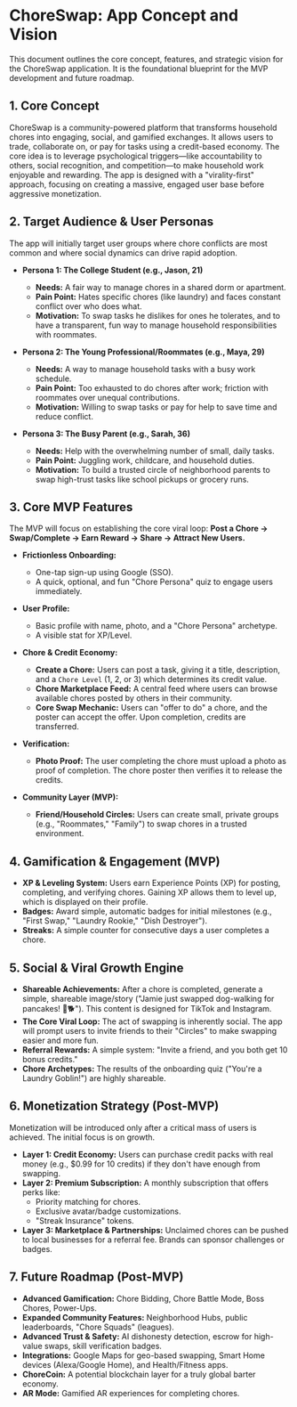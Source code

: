 # ChoreSwap: App Concept and Vision

This document outlines the core concept, features, and strategic vision for the ChoreSwap application. It is the foundational blueprint for the MVP development and future roadmap.

## 1. Core Concept

ChoreSwap is a community-powered platform that transforms household chores into engaging, social, and gamified exchanges. It allows users to trade, collaborate on, or pay for tasks using a credit-based economy. The core idea is to leverage psychological triggers—like accountability to others, social recognition, and competition—to make household work enjoyable and rewarding. The app is designed with a "virality-first" approach, focusing on creating a massive, engaged user base before aggressive monetization.

## 2. Target Audience & User Personas

The app will initially target user groups where chore conflicts are most common and where social dynamics can drive rapid adoption.

- **Persona 1: The College Student (e.g., Jason, 21)**
  - **Needs:** A fair way to manage chores in a shared dorm or apartment.
  - **Pain Point:** Hates specific chores (like laundry) and faces constant conflict over who does what.
  - **Motivation:** To swap tasks he dislikes for ones he tolerates, and to have a transparent, fun way to manage household responsibilities with roommates.

- **Persona 2: The Young Professional/Roommates (e.g., Maya, 29)**
  - **Needs:** A way to manage household tasks with a busy work schedule.
  - **Pain Point:** Too exhausted to do chores after work; friction with roommates over unequal contributions.
  - **Motivation:** Willing to swap tasks or pay for help to save time and reduce conflict.

- **Persona 3: The Busy Parent (e.g., Sarah, 36)**
  - **Needs:** Help with the overwhelming number of small, daily tasks.
  - **Pain Point:** Juggling work, childcare, and household duties.
  - **Motivation:** To build a trusted circle of neighborhood parents to swap high-trust tasks like school pickups or grocery runs.

## 3. Core MVP Features

The MVP will focus on establishing the core viral loop: **Post a Chore → Swap/Complete → Earn Reward → Share → Attract New Users.**

- **Frictionless Onboarding:**
  - One-tap sign-up using Google (SSO).
  - A quick, optional, and fun "Chore Persona" quiz to engage users immediately.

- **User Profile:**
  - Basic profile with name, photo, and a "Chore Persona" archetype.
  - A visible stat for XP/Level.

- **Chore & Credit Economy:**
  - **Create a Chore:** Users can post a task, giving it a title, description, and a `Chore Level` (1, 2, or 3) which determines its credit value.
  - **Chore Marketplace Feed:** A central feed where users can browse available chores posted by others in their community.
  - **Core Swap Mechanic:** Users can "offer to do" a chore, and the poster can accept the offer. Upon completion, credits are transferred.

- **Verification:**
  - **Photo Proof:** The user completing the chore must upload a photo as proof of completion. The chore poster then verifies it to release the credits.

- **Community Layer (MVP):**
  - **Friend/Household Circles:** Users can create small, private groups (e.g., "Roommates," "Family") to swap chores in a trusted environment.

## 4. Gamification & Engagement (MVP)

- **XP & Leveling System:** Users earn Experience Points (XP) for posting, completing, and verifying chores. Gaining XP allows them to level up, which is displayed on their profile.
- **Badges:** Award simple, automatic badges for initial milestones (e.g., "First Swap," "Laundry Rookie," "Dish Destroyer").
- **Streaks:** A simple counter for consecutive days a user completes a chore.

## 5. Social & Viral Growth Engine

- **Shareable Achievements:** After a chore is completed, generate a simple, shareable image/story ("Jamie just swapped dog-walking for pancakes! 🥞🐕"). This content is designed for TikTok and Instagram.
- **The Core Viral Loop:** The act of swapping is inherently social. The app will prompt users to invite friends to their "Circles" to make swapping easier and more fun.
- **Referral Rewards:** A simple system: "Invite a friend, and you both get 10 bonus credits."
- **Chore Archetypes:** The results of the onboarding quiz ("You're a Laundry Goblin!") are highly shareable.

## 6. Monetization Strategy (Post-MVP)

Monetization will be introduced only after a critical mass of users is achieved. The initial focus is on growth.

- **Layer 1: Credit Economy:** Users can purchase credit packs with real money (e.g., $0.99 for 10 credits) if they don't have enough from swapping.
- **Layer 2: Premium Subscription:** A monthly subscription that offers perks like:
  - Priority matching for chores.
  - Exclusive avatar/badge customizations.
  - "Streak Insurance" tokens.
- **Layer 3: Marketplace & Partnerships:** Unclaimed chores can be pushed to local businesses for a referral fee. Brands can sponsor challenges or badges.

## 7. Future Roadmap (Post-MVP)

- **Advanced Gamification:** Chore Bidding, Chore Battle Mode, Boss Chores, Power-Ups.
- **Expanded Community Features:** Neighborhood Hubs, public leaderboards, "Chore Squads" (leagues).
- **Advanced Trust & Safety:** AI dishonesty detection, escrow for high-value swaps, skill verification badges.
- **Integrations:** Google Maps for geo-based swapping, Smart Home devices (Alexa/Google Home), and Health/Fitness apps.
- **ChoreCoin:** A potential blockchain layer for a truly global barter economy.
- **AR Mode:** Gamified AR experiences for completing chores.
